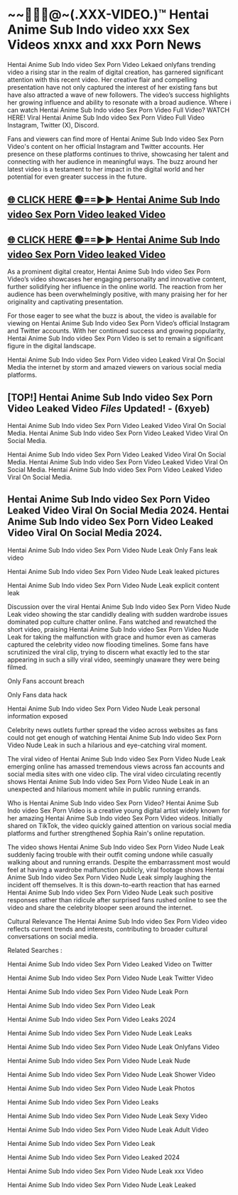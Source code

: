 # ~~👙💋‍🎥️@~(.XXX-VIDEO.)™ Hentai Anime Sub Indo video xxx Sex Videos xnxx and xxx Porn News<br>

Hentai Anime Sub Indo video Sex Porn Video Lekaed onlyfans trending video a rising star in the realm of digital creation, has garnered significant attention with this recent video. Her creative flair and compelling presentation have not only captured the interest of her existing fans but have also attracted a wave of new followers. The video’s success highlights her growing influence and ability to resonate with a broad audience.
Where i can watch  Hentai Anime Sub Indo video Sex Porn Video Full Video? WATCH HERE! Viral  Hentai Anime Sub Indo video Sex Porn Video Full Video Instagram, Twitter (X), Discord.


Fans and viewers can find more of Hentai Anime Sub Indo video Sex Porn Video's content on her official Instagram and Twitter accounts. Her presence on these platforms continues to thrive, showcasing her talent and connecting with her audience in meaningful ways. The buzz around her latest video is a testament to her impact in the digital world and her potential for even greater success in the future.


## [🌐 CLICK HERE 🟢==►►  Hentai Anime Sub Indo video Sex Porn Video leaked Video ](https://error-example.blogspot.com/2024/09/new-indian.html&ref=git)

## [🌐 CLICK HERE 🟢==►►  Hentai Anime Sub Indo video Sex Porn Video leaked Video ](https://error-example.blogspot.com/2024/09/new-indian.html&ref=git)


As a prominent digital creator,  Hentai Anime Sub Indo video Sex Porn Video’s video showcases her engaging personality and innovative content, further solidifying her influence in the online world. The reaction from her audience has been overwhelmingly positive, with many praising her for her originality and captivating presentation.

For those eager to see what the buzz is about, the video is available for viewing on  Hentai Anime Sub Indo video Sex Porn Video’s official Instagram and Twitter accounts. With her continued success and growing popularity,  Hentai Anime Sub Indo video Sex Porn Video is set to remain a significant figure in the digital landscape.


Hentai Anime Sub Indo video Sex Porn Video video Leaked Viral On Social Media the internet by storm and amazed viewers on various social media platforms.


## [TOP!]  Hentai Anime Sub Indo video Sex Porn Video Leaked Video *Files* Updated! - (6xyeb) 

Hentai Anime Sub Indo video Sex Porn Video Leaked Video Viral On Social Media. Hentai Anime Sub Indo video Sex Porn Video Leaked Video Viral On Social Media.

Hentai Anime Sub Indo video Sex Porn Video Leaked Video Viral On Social Media. Hentai Anime Sub Indo video Sex Porn Video Leaked Video Viral On Social Media. Hentai Anime Sub Indo video Sex Porn Video Leaked Video Viral On Social Media.


##  Hentai Anime Sub Indo video Sex Porn Video Leaked Video Viral On Social Media 2024. Hentai Anime Sub Indo video Sex Porn Video Leaked Video Viral On Social Media 2024.
Hentai Anime Sub Indo video Sex Porn Video Nude Leak Only Fans leak video

Hentai Anime Sub Indo video Sex Porn Video Nude Leak leaked pictures

Hentai Anime Sub Indo video Sex Porn Video Nude Leak explicit content leak

Discussion over the viral  Hentai Anime Sub Indo video Sex Porn Video Nude Leak video showing the star candidly dealing with sudden wardrobe issues dominated pop culture chatter online. Fans watched and rewatched the short video, praising  Hentai Anime Sub Indo video Sex Porn Video Nude Leak for taking the malfunction with grace and humor even as cameras captured the celebrity video now flooding timelines. Some fans have scrutinized the viral clip, trying to discern what exactly led to the star appearing in such a silly viral video, seemingly unaware they were being filmed.


Only Fans account breach

Only Fans data hack

Hentai Anime Sub Indo video Sex Porn Video Nude Leak personal information exposed

Celebrity news outlets further spread the video across websites as fans could not get enough of watching  Hentai Anime Sub Indo video Sex Porn Video Nude Leak in such a hilarious and eye-catching viral moment.


The viral video of  Hentai Anime Sub Indo video Sex Porn Video Nude Leak emerging online has amassed tremendous views across fan accounts and social media sites with one video clip. The viral video circulating recently shows  Hentai Anime Sub Indo video Sex Porn Video Nude Leak in an unexpected and hilarious moment while in public running errands.


Who is  Hentai Anime Sub Indo video Sex Porn Video?  Hentai Anime Sub Indo video Sex Porn Video is a creative young digital artist widely known for her amazing  Hentai Anime Sub Indo video Sex Porn Video videos. Initially shared on TikTok, the video quickly gained attention on various social media platforms and further strengthened Sophia Rain's online reputation.

The video shows  Hentai Anime Sub Indo video Sex Porn Video Nude Leak suddenly facing trouble with their outfit coming undone while casually walking about and running errands. Despite the embarrassment most would feel at having a wardrobe malfunction publicly, viral footage shows  Hentai Anime Sub Indo video Sex Porn Video Nude Leak simply laughing the incident off themselves. It is this down-to-earth reaction that has earned  Hentai Anime Sub Indo video Sex Porn Video Nude Leak such positive responses rather than ridicule after surprised fans rushed online to see the video and share the celebrity blooper seen around the internet.

Cultural Relevance The  Hentai Anime Sub Indo video Sex Porn Video video reflects current trends and interests, contributing to broader cultural conversations on social media.

Related Searches :

 Hentai Anime Sub Indo video Sex Porn Video Leaked Video on Twitter

 Hentai Anime Sub Indo video Sex Porn Video Nude Leak Twitter Video

 Hentai Anime Sub Indo video Sex Porn Video Nude Leak Porn

 Hentai Anime Sub Indo video Sex Porn Video Leak 

 Hentai Anime Sub Indo video Sex Porn Video Leaks 2024

 Hentai Anime Sub Indo video Sex Porn Video Nude Leak Leaks

 Hentai Anime Sub Indo video Sex Porn Video Nude Leak Onlyfans Video

 Hentai Anime Sub Indo video Sex Porn Video Nude Leak Nude

 Hentai Anime Sub Indo video Sex Porn Video Nude Leak Shower Video

 Hentai Anime Sub Indo video Sex Porn Video Nude Leak Photos

 Hentai Anime Sub Indo video Sex Porn Video Leaks

 Hentai Anime Sub Indo video Sex Porn Video Nude Leak Sexy Video

 Hentai Anime Sub Indo video Sex Porn Video Nude Leak Adult Video

 Hentai Anime Sub Indo video Sex Porn Video Leak

 Hentai Anime Sub Indo video Sex Porn Video Leaked 2024

 Hentai Anime Sub Indo video Sex Porn Video Nude Leak xxx Video

 Hentai Anime Sub Indo video Sex Porn Video Nude Leak Leaked